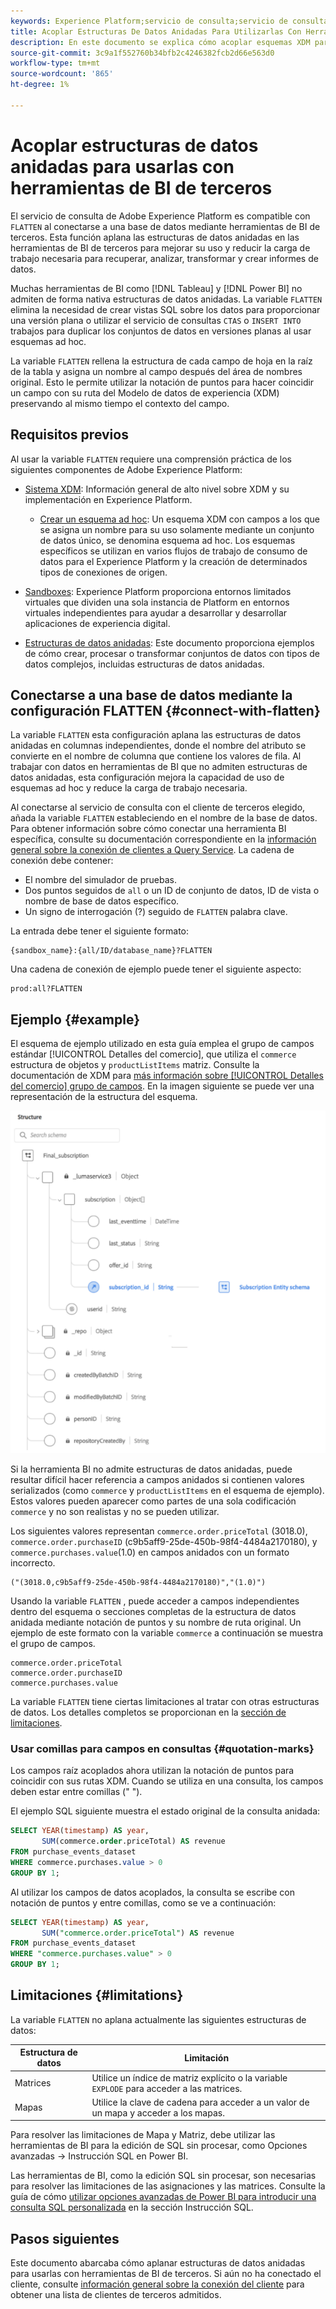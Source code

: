 ```yaml
---
keywords: Experience Platform;servicio de consulta;servicio de consulta;estructuras de datos anidadas;datos anidados;acoplar;datos anidados acoplados;
title: Acoplar Estructuras De Datos Anidadas Para Utilizarlas Con Herramientas De BI
description: En este documento se explica cómo acoplar esquemas XDM para todas las tablas y vistas durante una sesión al utilizar herramientas BI de terceros con servicio de consulta.
source-git-commit: 3c9a1f552760b34bfb2c4246382fcb2d66e563d0
workflow-type: tm+mt
source-wordcount: '865'
ht-degree: 1%

---
```


# Acoplar estructuras de datos anidadas para usarlas con herramientas de BI de terceros

El servicio de consulta de Adobe Experience Platform es compatible con `FLATTEN` al conectarse a una base de datos mediante herramientas de BI de terceros. Esta función aplana las estructuras de datos anidadas en las herramientas de BI de terceros para mejorar su uso y reducir la carga de trabajo necesaria para recuperar, analizar, transformar y crear informes de datos.

Muchas herramientas de BI como [!DNL Tableau] y [!DNL Power BI] no admiten de forma nativa estructuras de datos anidadas. La variable `FLATTEN` elimina la necesidad de crear vistas SQL sobre los datos para proporcionar una versión plana o utilizar el servicio de consultas `CTAS` o `INSERT INTO` trabajos para duplicar los conjuntos de datos en versiones planas al usar esquemas ad hoc.

La variable `FLATTEN` rellena la estructura de cada campo de hoja en la raíz de la tabla y asigna un nombre al campo después del área de nombres original. Esto le permite utilizar la notación de puntos para hacer coincidir un campo con su ruta del Modelo de datos de experiencia (XDM) preservando al mismo tiempo el contexto del campo.

## Requisitos previos

Al usar la variable `FLATTEN` requiere una comprensión práctica de los siguientes componentes de Adobe Experience Platform:

* [Sistema XDM](../../xdm/home.md): Información general de alto nivel sobre XDM y su implementación en Experience Platform.

   * [Crear un esquema ad hoc](../../xdm/tutorials/ad-hoc.md): Un esquema XDM con campos a los que se asigna un nombre para su uso solamente mediante un conjunto de datos único, se denomina esquema ad hoc. Los esquemas específicos se utilizan en varios flujos de trabajo de consumo de datos para el Experience Platform y la creación de determinados tipos de conexiones de origen.

* [Sandboxes](../../sandboxes/home.md): Experience Platform proporciona entornos limitados virtuales que dividen una sola instancia de Platform en entornos virtuales independientes para ayudar a desarrollar y desarrollar aplicaciones de experiencia digital.

* [Estructuras de datos anidadas](./nested-data-structures.md): Este documento proporciona ejemplos de cómo crear, procesar o transformar conjuntos de datos con tipos de datos complejos, incluidas estructuras de datos anidadas.

## Conectarse a una base de datos mediante la configuración FLATTEN {#connect-with-flatten}

La variable `FLATTEN` esta configuración aplana las estructuras de datos anidadas en columnas independientes, donde el nombre del atributo se convierte en el nombre de columna que contiene los valores de fila. Al trabajar con datos en herramientas de BI que no admiten estructuras de datos anidadas, esta configuración mejora la capacidad de uso de esquemas ad hoc y reduce la carga de trabajo necesaria.

Al conectarse al servicio de consulta con el cliente de terceros elegido, añada la variable `FLATTEN` estableciendo en el nombre de la base de datos. Para obtener información sobre cómo conectar una herramienta BI específica, consulte su documentación correspondiente en la [información general sobre la conexión de clientes a Query Service](../clients/overview.md). La cadena de conexión debe contener:

* El nombre del simulador de pruebas.
* Dos puntos seguidos de `all` o un ID de conjunto de datos, ID de vista o nombre de base de datos específico.
* Un signo de interrogación (?) seguido de `FLATTEN` palabra clave.

La entrada debe tener el siguiente formato:

```terminal
{sandbox_name}:{all/ID/database_name}?FLATTEN
```

Una cadena de conexión de ejemplo puede tener el siguiente aspecto:

```terminal
prod:all?FLATTEN
```

## Ejemplo {#example}

El esquema de ejemplo utilizado en esta guía emplea el grupo de campos estándar [!UICONTROL Detalles del comercio], que utiliza el `commerce` estructura de objetos y `productListItems` matriz. Consulte la documentación de XDM para [más información sobre [!UICONTROL Detalles del comercio] grupo de campos](../../xdm/field-groups/event/commerce-details.md). En la imagen siguiente se puede ver una representación de la estructura del esquema.

![Un diagrama de esquema del grupo de campos Detalles del comercio que incluye la variable `commerce` y `productListItems` estructuras.](../images/best-practices/final-subscription-schema.png)

Si la herramienta BI no admite estructuras de datos anidadas, puede resultar difícil hacer referencia a campos anidados si contienen valores serializados (como `commerce` y `productListItems` en el esquema de ejemplo). Estos valores pueden aparecer como partes de una sola codificación `commerce` y no son realistas y no se pueden utilizar.

Los siguientes valores representan `commerce.order.priceTotal` (3018.0), `commerce.order.purchaseID` (c9b5aff9-25de-450b-98f4-4484a2170180), y `commerce.purchases.value`(1.0) en campos anidados con un formato incorrecto.

```terminal
("(3018.0,c9b5aff9-25de-450b-98f4-4484a2170180)","(1.0)")
```

Usando la variable `FLATTEN` , puede acceder a campos independientes dentro del esquema o secciones completas de la estructura de datos anidada mediante notación de puntos y su nombre de ruta original. Un ejemplo de este formato con la variable `commerce` a continuación se muestra el grupo de campos.

```terminal
commerce.order.priceTotal
commerce.order.purchaseID
commerce.purchases.value
```

La variable `FLATTEN` tiene ciertas limitaciones al tratar con otras estructuras de datos. Los detalles completos se proporcionan en la [sección de limitaciones](#limitations).

### Usar comillas para campos en consultas {#quotation-marks}

Los campos raíz acoplados ahora utilizan la notación de puntos para coincidir con sus rutas XDM. Cuando se utiliza en una consulta, los campos deben estar entre comillas (&quot; &quot;).

El ejemplo SQL siguiente muestra el estado original de la consulta anidada:

```sql
SELECT YEAR(timestamp) AS year,
       SUM(commerce.order.priceTotal) AS revenue
FROM purchase_events_dataset
WHERE commerce.purchases.value > 0
GROUP BY 1;
```

Al utilizar los campos de datos acoplados, la consulta se escribe con notación de puntos y entre comillas, como se ve a continuación:

```sql
SELECT YEAR(timestamp) AS year,
       SUM("commerce.order.priceTotal") AS revenue
FROM purchase_events_dataset
WHERE "commerce.purchases.value" > 0
GROUP BY 1;
```

## Limitaciones {#limitations}

La variable `FLATTEN` no aplana actualmente las siguientes estructuras de datos:

| Estructura de datos | Limitación |
|---|---|
| Matrices | Utilice un índice de matriz explícito o la variable `EXPLODE` para acceder a las matrices. |
| Mapas | Utilice la clave de cadena para acceder a un valor de un mapa y acceder a los mapas. |

Para resolver las limitaciones de Mapa y Matriz, debe utilizar las herramientas de BI para la edición de SQL sin procesar, como Opciones avanzadas -> Instrucción SQL en Power BI.

Las herramientas de BI, como la edición SQL sin procesar, son necesarias para resolver las limitaciones de las asignaciones y las matrices. Consulte la guía de cómo [utilizar opciones avanzadas de Power BI para introducir una consulta SQL personalizada](https://experienceleague.adobe.com/docs/experience-platform/query/clients/power-bi.html#import-tables-using-custom-sql) en la sección Instrucción SQL.

## Pasos siguientes

Este documento abarcaba cómo aplanar estructuras de datos anidadas para usarlas con herramientas de BI de terceros. Si aún no ha conectado el cliente, consulte [información general sobre la conexión del cliente](../clients/overview.md) para obtener una lista de clientes de terceros admitidos.
